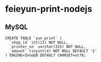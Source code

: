# feieyun-print-nodejs

## MySQL

```
CREATE TABLE `yun_print` (
  `shop_id` int(11) NOT NULL,
  `printer_sn` varchar(255) NOT NULL,
  `amount` tinyint(4) NOT NULL DEFAULT '2'
) ENGINE=InnoDB DEFAULT CHARSET=utf8;

```

